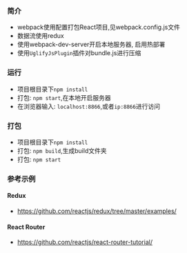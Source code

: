 ### 简介
* webpack使用配置打包React项目,见webpack.config.js文件
* 数据流使用redux
* 使用webpack-dev-server开启本地服务器, 启用热部署
* 使用`UglifyJsPlugin`插件对bundle.js进行压缩

###  运行
* 项目根目录下`npm install`
* 打包: `npm start`,在本地开启服务器
* 在浏览器输入: `localhost:8866`,或者`ip:8866`进行访问

### 打包
* 项目根目录下`npm install`
* 打包: `npm build`,生成build文件夹
* 打包: `npm start`

### 参考示例
#### Redux
* <https://github.com/reactjs/redux/tree/master/examples/>

#### React Router
* <https://github.com/reactjs/react-router-tutorial/>